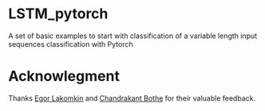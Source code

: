 # LSTM_pytorch
A set of basic examples to start with classification of a variable length input sequences classification with Pytorch


# Acknowlegment
Thanks [Egor Lakomkin](https://github.com/EgorLakomkin) and [Chandrakant Bothe](https://github.com/crbothe) for their valuable feedback.

